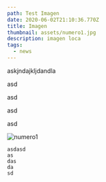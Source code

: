 ```yaml
---
path: Test Imagen
date: 2020-06-02T21:10:36.770Z
title: Imagen
thumbnail: assets/numero1.jpg
description: imagen loca
tags:
  - news
---
```

askjndajkljdandla

asd

asd

asd

asd



![](/assets/numero1.jpg "numero1")

```
asdasd
as
das
da
sd
```